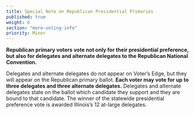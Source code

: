 ```yaml
---
title: Special Note on Republican Presidential Primaries
published: true
weight: 6
section: "more-voting-info"
priority: Minor
---
```

**Republican primary voters vote not only for their presidential preference, but also for delegates and alternate delegates to the Republican National Convention.**  

Delegates and alternate delegates do not appear on Voter’s Edge, but they will appear on the Republican primary ballot. **Each voter may vote for up to three delegates and three alternate delegates.** Delegates and alternate delegates state on the ballot which candidate they support and they are bound to that candidate. The winner of the statewide presidential preference vote is awarded Illinois’s 12 at-large delegates.  

